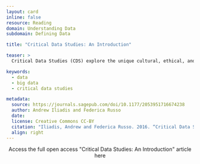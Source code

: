 ```yaml
---
layout: card
inline: false
resource: Reading
domain: Understanding Data
subdomain: Defining Data

title: "Critical Data Studies: An Introduction"

teaser: >
  Critical Data Studies (CDS) explore the unique cultural, ethical, and critical challenges posed by Big Data. Rather than treat Big Data as only scientifically empirical and therefore largely neutral phenomena, CDS advocates the view that Big Data should be seen as always-already constituted within wider data assemblages. Assemblages is a concept that helps capture the multitude of ways that already-composed data structures inflect and interact with society, its organization and functioning, and the resulting impact on individuals’ daily lives. CDS questions the many assumptions about Big Data that permeate contemporary literature on information and society by locating instances where Big Data may be naively taken to denote objective and transparent informational entities. In this introduction to the Big Data & Society CDS special theme, we briefly describe CDS work, its orientations, and principles.

keywords:
  - data
  - big data
  - critical data studies

metadata:
  source: https://journals.sagepub.com/doi/10.1177/2053951716674238
  author: Andrew Iliadis and Federica Russo
  date:
  license: Creative Commons CC-BY
  citation: "Iliadis, Andrew and Federica Russo. 2016. “Critical Data Studies: An Introduction.” Big Data & Society, vol. 3, no. 2, 2016. (Creative Commons CC-BY)."
  align: right
---
```


<link rel="stylesheet" href="https://cdn.jsdelivr.net/npm/@shoelace-style/shoelace@2.5.2/cdn/themes/light.css" />
<script type="module" src="https://cdn.jsdelivr.net/npm/@shoelace-style/shoelace@2.5.2/cdn/shoelace.js" ></script>

<div>
  <center>
  <sl-button-group label="Alignment">
  <sl-button href="https://journals.sagepub.com/doi/10.1177/2053951716674238">Access the full open access "Critical Data Studies: An Introduction" article here</sl-button>
  </sl-button-group>
</center>
</div>
